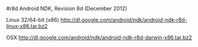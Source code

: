 


#r8d
Android NDK, Revision 8d (December 2012)

Linux 32/64-bit (x86)
http://dl.google.com/android/ndk/android-ndk-r8d-linux-x86.tar.bz2

OSX
http://dl.google.com/android/ndk/android-ndk-r8d-darwin-x86.tar.bz2


